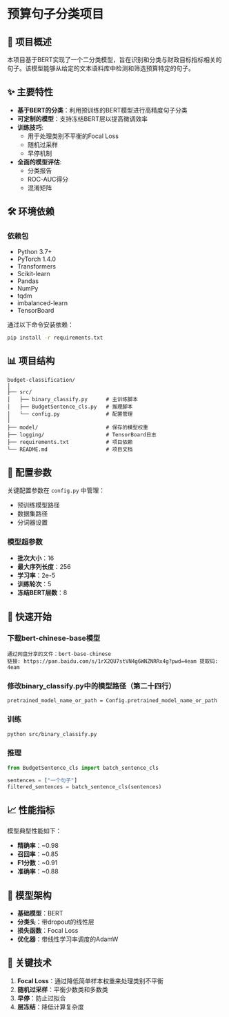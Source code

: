 # 预算句子分类项目

## 🚀 项目概述

本项目基于BERT实现了一个二分类模型，旨在识别和分类与财政目标指标相关的句子。该模型能够从给定的文本语料库中检测和筛选预算特定的句子。

## ✨ 主要特性

- **基于BERT的分类**：利用预训练的BERT模型进行高精度句子分类
- **可定制的模型**：支持冻结BERT层以提高微调效率
- **训练技巧**:
  - 用于处理类别不平衡的Focal Loss
  - 随机过采样
  - 早停机制
- **全面的模型评估**: 
  - 分类报告
  - ROC-AUC得分
  - 混淆矩阵

## 🛠 环境依赖

### 依赖包
- Python 3.7+
- PyTorch 1.4.0
- Transformers
- Scikit-learn
- Pandas
- NumPy
- tqdm
- imbalanced-learn
- TensorBoard

通过以下命令安装依赖：
```bash
pip install -r requirements.txt
```

## 📊 项目结构

```
budget-classification/
│
├── src/
│   ├── binary_classify.py      # 主训练脚本
│   ├── BudgetSentence_cls.py   # 推理脚本
│   └── config.py               # 配置管理
│
├── model/                      # 保存的模型权重
├── logging/                    # TensorBoard日志
├── requirements.txt            # 项目依赖
└── README.md                   # 项目文档
```

## 🔧 配置参数

关键配置参数在 `config.py` 中管理：
- 预训练模型路径
- 数据集路径
- 分词器设置

### 模型超参数
- **批次大小**：16
- **最大序列长度**：256
- **学习率**：2e-5
- **训练轮次**：5
- **冻结BERT层数**：8

## 🚀 快速开始

### 下载bert-chinese-base模型

```
通过网盘分享的文件：bert-base-chinese
链接: https://pan.baidu.com/s/1rX2QU7stVN4g6WNZNRRx4g?pwd=4eam 提取码: 4eam
```

### 修改binary_classify.py中的模型路径（第二十四行）

```
pretrained_model_name_or_path = Config.pretrained_model_name_or_path
```

### 训练

```bash
python src/binary_classify.py
```

### 推理
```python
from BudgetSentence_cls import batch_sentence_cls

sentences = ["一个句子"]
filtered_sentences = batch_sentence_cls(sentences)
```

## 📈 性能指标

模型典型性能如下：
- **精确率**：~0.98
- **召回率**：~0.85
- **F1分数**：~0.91
- **准确率**：~0.88

## 🧠 模型架构

- **基础模型**：BERT
- **分类头**：带dropout的线性层
- **损失函数**：Focal Loss
- **优化器**：带线性学习率调度的AdamW

## 📝 关键技术

1. **Focal Loss**：通过降低简单样本权重来处理类别不平衡
2. **随机过采样**：平衡少数类和多数类
3. **早停**：防止过拟合
4. **层冻结**：降低计算复杂度
